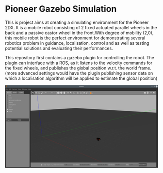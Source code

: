 # Pioneer Gazebo Simulation

This is project aims at creating a simulating environment for the Pioneer 2DX. It is a mobile robot consisting of 2 fixed actuated parallel wheels in the back and a passive castor wheel in the front.With degree of mobility (2,0), this mobile robot is the perfect environment for demonstrating several robotics problem in guidance, localisation, control and as well as testing potential solutions and evaluating their performances.

This repository first contains a gazebo plugin for controlling the robot. The plugin can interface with a ROS, as it listens to the velocity commands for the fixed wheels, and publishes the global position w.r.t. the world frame. (more advanced settings would have the plugin publishing sensor data on which a localisation algorithm will be applied to estimate the global position)

![alt text](https://github.com/MahmoudElOmar/pioneer-gazebo/blob/main/pioneer_2dx.png)
